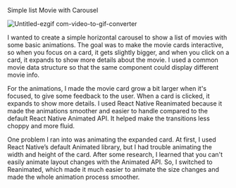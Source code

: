 Simple list Movie with Carousel

![Untitled-ezgif com-video-to-gif-converter](https://github.com/user-attachments/assets/752efa2b-2d95-4553-a9ac-8c71f7c7d1b3)

I wanted to create a simple horizontal carousel to show a list of movies with some basic animations. The goal was to make the movie cards interactive, so when you focus on a card, it gets slightly bigger, and when you click on a card, it expands to show more details about the movie. I used a common movie data structure so that the same component could display different movie info.

For the animations, I made the movie card grow a bit larger when it's focused, to give some feedback to the user. When a card is clicked, it expands to show more details. I used React Native Reanimated because it made the animations smoother and easier to handle compared to the default React Native Animated API. It helped make the transitions less choppy and more fluid.

One problem I ran into was animating the expanded card. At first, I used React Native’s default Animated library, but I had trouble animating the width and height of the card. After some research, I learned that you can't easily animate layout changes with the Animated API. So, I switched to Reanimated, which made it much easier to animate the size changes and made the whole animation process smoother.

